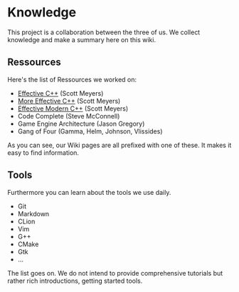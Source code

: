 # Knowledge

This project is a collaboration between the three of us. We collect knowledge and make a summary here on this wiki.

## Ressources

Here's the list of Ressources we worked on:
+ [Effective C++]([Effective-Cpp]-Index) (Scott Meyers)
+ [More Effective C++]([More-Effective-Cpp]-Index) (Scott Meyers)
+ [Effective Modern C++]([Effective-Modern-Cpp]-Index) (Scott Meyers)
+ Code Complete (Steve McConnell)
+ Game Engine Architecture (Jason Gregory)
+ Gang of Four (Gamma, Helm, Johnson, Vlissides)

As you can see, our Wiki pages are all prefixed with one of these. It makes it easy to find information.

## Tools

Furthermore you can learn about the tools we use daily.

+ Git
+ Markdown
+ CLion
+ Vim
+ G++
+ CMake
+ Gtk
+ ...

The list goes on. We do not intend to provide comprehensive tutorials but rather rich introductions,
getting started tools.